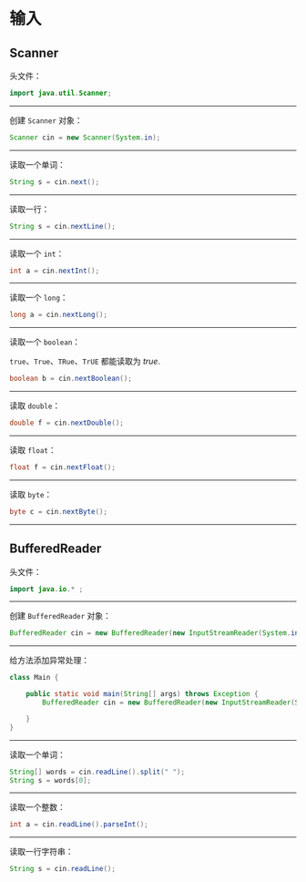 # 输入

## Scanner

头文件：

```java
import java.util.Scanner;
```

---

创建 `Scanner` 对象：

```java
Scanner cin = new Scanner(System.in);
```

---

读取一个单词：

```java
String s = cin.next();
```

---

读取一行：

```java
String s = cin.nextLine();
```

---

读取一个 `int`：

```java
int a = cin.nextInt();
```

---

读取一个 `long`：

```java
long a = cin.nextLong();
```

---

读取一个 `boolean`：

`true`、`True`、`TRue`、`TrUE` 都能读取为 $true$.

```java
boolean b = cin.nextBoolean();
```

---

读取 `double`：

```java
double f = cin.nextDouble();
```

---

读取 `float`：

```java
float f = cin.nextFloat();
```

---

读取 `byte`：

```java
byte c = cin.nextByte();
```

---

## BufferedReader

头文件：

```java
import java.io.* ;
```

---

创建 `BufferedReader` 对象：

```java
BufferedReader cin = new BufferedReader(new InputStreamReader(System.in));
```

---

给方法添加异常处理：

```java
class Main {

	public static void main(String[] args) throws Exception {
		BufferedReader cin = new BufferedReader(new InputStreamReader(System.in));

	}
}
```

---

读取一个单词：

```java
String[] words = cin.readLine().split(" ");
String s = words[0];
```

---

读取一个整数：

```java
int a = cin.readLine().parseInt();
```

--- 

读取一行字符串：

```java
String s = cin.readLine();
```